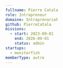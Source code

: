 ```yaml
---
fullname: Pierre Catala
role: Intrapreneur
domaine: Intraprenariat
github: PierreCatala
missions:
  - start: 2023-09-01
    end: 2026-09-01
    status: admin
startups:
  - monitorfish
memberType: autre
---
```


